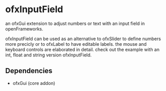 # ofxInputField

an ofxGui extension to adjust numbers or text with an input field in openFrameworks. 

ofxInputField can be used as an alternative to ofxSlider to define numbers more precicly or to ofxLabel to have editable labels. the mouse and keyboard controls are elaborated in detail. check out the example with an int, float and string version ofxInputField.

Dependencies
----
* ofxGui (core addon)
